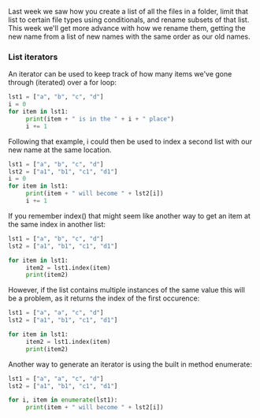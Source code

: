 Last week we saw how you create a list of all the files in a folder, limit that list to certain file types using conditionals, and rename subsets of that list.
This week we'll get more advance with how we rename them, getting the new name from a list of new names with the same order as our old names.

### List iterators
An iterator can be used to keep track of how many items we've gone through (iterated) over a for loop:
```python
lst1 = ["a", "b", "c", "d"]
i = 0
for item in lst1:
     print(item + " is in the " + i + " place")
     i += 1
```

Following that example, i could then be used to index a second list with our new name at the same location.  
```python
lst1 = ["a", "b", "c", "d"]
lst2 = ["a1", "b1", "c1", "d1"]
i = 0
for item in lst1:
     print(item + " will become " + lst2[i]) 
     i += 1
```

If you remember index() that might seem like another way to get an item at the same index in another list:
```python
lst1 = ["a", "b", "c", "d"]
lst2 = ["a1", "b1", "c1", "d1"]

for item in lst1:
     item2 = lst1.index(item)
     print(item2)
```

However, if the list contains multiple instances of the same value this will  
be a problem, as it returns the index of the first occurence:
```python
lst1 = ["a", "a", "c", "d"]
lst2 = ["a1", "b1", "c1", "d1"]

for item in lst1:
     item2 = lst1.index(item)
     print(item2)
```

Another way to generate an iterator is using the built in method enumerate:
```python
lst1 = ["a", "a", "c", "d"]
lst2 = ["a1", "b1", "c1", "d1"]

for i, item in enumerate(lst1):
     print(item + " will become " + lst2[i])
```
